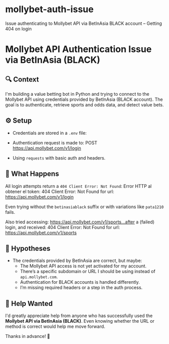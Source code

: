 # mollybet-auth-issue
Issue authenticating to Mollybet API via BetInAsia BLACK account – Getting 404 on login
# Mollybet API Authentication Issue via BetInAsia (BLACK)

## 🔍 Context

I'm building a value betting bot in Python and trying to connect to the Mollybet API using credentials provided by BetInAsia (BLACK account). The goal is to authenticate, retrieve sports and odds data, and detect value bets.

## ⚙️ Setup

- Credentials are stored in a `.env` file:

- Authentication request is made to:
POST https://api.mollybet.com/v1/login

- Using `requests` with basic auth and headers.

## 🧪 What Happens

All login attempts return a `404 Client Error: Not Found`:
Error HTTP al obtener el token: 404 Client Error: Not Found for url: https://api.mollybet.com/v1/login

Even trying without the `betinasiablack` suffix or with variations like `pata1210` fails.

Also tried accessing:
https://api.mollybet.com/v1/sports…after a (failed) login, and received:
404 Client Error: Not Found for url: https://api.mollybet.com/v1/sports

## 🧠 Hypotheses

- The credentials provided by BetInAsia are correct, but maybe:
  - The Mollybet API access is not yet activated for my account.
  - There’s a specific subdomain or URL I should be using instead of `api.mollybet.com`.
  - Authentication for BLACK accounts is handled differently.
  - I’m missing required headers or a step in the auth process.

## 🙏 Help Wanted

I'd greatly appreciate help from anyone who has successfully used the **Mollybet API via BetInAsia (BLACK)**. Even knowing whether the URL or method is correct would help me move forward.

Thanks in advance! 🙌

